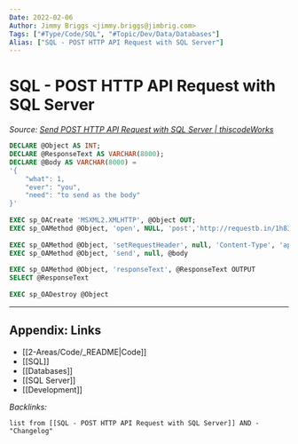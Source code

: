 ```yaml
---
Date: 2022-02-06
Author: Jimmy Briggs <jimmy.briggs@jimbrig.com>
Tags: ["#Type/Code/SQL", "#Topic/Dev/Data/Databases"]
Alias: ["SQL - POST HTTP API Request with SQL Server"]
---
```


# SQL - POST HTTP API Request with SQL Server

*Source: [Send POST HTTP API Request with SQL Server | thiscodeWorks](https://www.thiscodeworks.com/61faf47fb783be0015bbaf85)*

```SQL
DECLARE @Object AS INT;
DECLARE @ResponseText AS VARCHAR(8000);
DECLARE @Body AS VARCHAR(8000) = 
'{
    "what": 1,
    "ever": "you",
    "need": "to send as the body"
}'  
 
EXEC sp_OACreate 'MSXML2.XMLHTTP', @Object OUT;
EXEC sp_OAMethod @Object, 'open', NULL, 'post','http://requestb.in/1h83e3n1', 'false'
 
EXEC sp_OAMethod @Object, 'setRequestHeader', null, 'Content-Type', 'application/json'
EXEC sp_OAMethod @Object, 'send', null, @body
 
EXEC sp_OAMethod @Object, 'responseText', @ResponseText OUTPUT
SELECT @ResponseText
 
EXEC sp_OADestroy @Object
```


***

## Appendix: Links

- [[2-Areas/Code/_README|Code]]
- [[SQL]]
- [[Databases]]
- [[SQL Server]]
- [[Development]]

*Backlinks:*

```dataview
list from [[SQL - POST HTTP API Request with SQL Server]] AND -"Changelog"
```